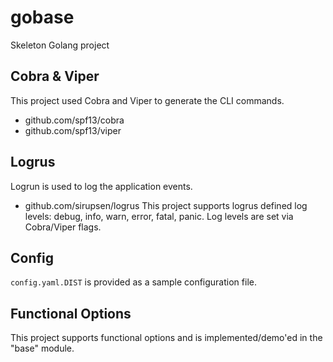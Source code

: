# gobase
Skeleton Golang project

## Cobra & Viper
This project used Cobra and Viper to generate the CLI commands.
- github.com/spf13/cobra
- github.com/spf13/viper

## Logrus
Logrun is used to log the application events.
- github.com/sirupsen/logrus
This project supports logrus defined log levels: debug, info, warn, error, fatal, panic. Log levels are set via Cobra/Viper flags.

## Config
`config.yaml.DIST` is provided as a sample configuration file.

## Functional Options
This project supports functional options and is implemented/demo'ed in the "base" module.
